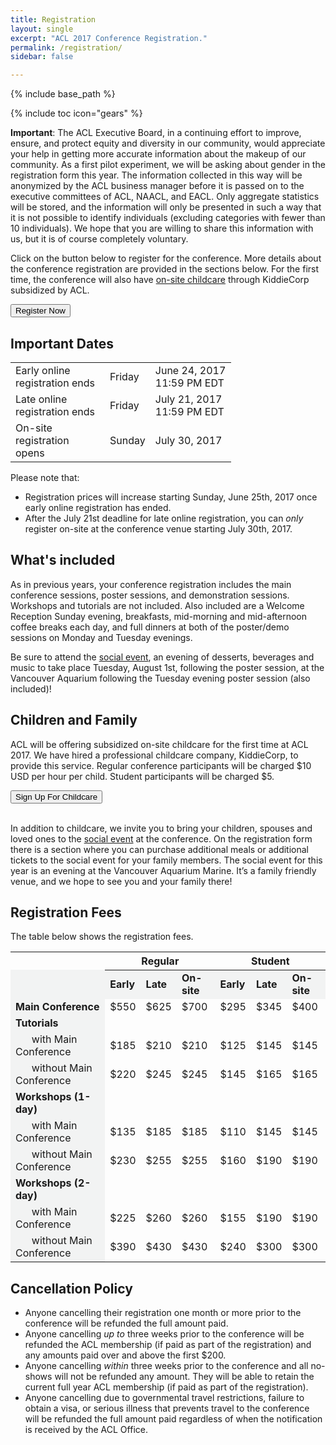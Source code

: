 ```yaml
---
title: Registration
layout: single
excerpt: "ACL 2017 Conference Registration."
permalink: /registration/
sidebar: false

---
```

{% include base_path %}

{% include toc icon="gears" %}

**Important**: The ACL Executive Board, in a continuing effort to improve, ensure, and protect equity and diversity in our community, would appreciate your help in getting more accurate information about the makeup of our community. As a first pilot experiment, we will be asking about gender in the registration form this year. The information collected in this way will be anonymized by the ACL business manager before it is passed on to the executive committees of ACL, NAACL, and EACL. Only aggregate statistics will be stored, and the information will only be presented in such a way that it is not possible to identify individuals (excluding categories with fewer than 10 individuals). We hope that you are willing to share this information with us, but it is of course completely voluntary.

Click on the button below to register for the conference. More details about the conference registration are provided in the sections below. For the first time, the conference will also have [on-site childcare](/registration#children-and-family) through KiddieCorp subsidized by ACL. 

<div class="text-center"> 
<a href="https://aclweb.org/conference/acl-2017-conference-registration/" target="_blank"><button class="btn btn--large">Register Now</button></a>
</div>


## Important Dates

<table style="width: 70%; font-size: medium;">
    <tbody>
        <tr>
            <td>Early online registration ends</td>
            <td>Friday</td>
            <td>June 24, 2017 11:59 PM EDT</td>
        </tr>
        <tr>
            <td>Late online registration ends</td>
            <td>Friday</td> 
            <td>July 21, 2017 11:59 PM EDT</td>
        </tr>
        <tr>
            <td>On-site registration opens</td>
            <td>Sunday</td>
            <td>July 30, 2017</td>
        </tr>
    </tbody>
</table>

Please note that:

- Registration prices will increase starting Sunday, June 25th, 2017 once early online registration has ended. 
- After the July 21st deadline for late online registration, you can *only* register on-site at the conference venue starting July 30th, 2017.

## What's included

As in previous years, your conference registration includes the main conference sessions, poster sessions, and demonstration sessions. Workshops and tutorials are not included. Also included are a Welcome Reception Sunday evening, breakfasts, mid-morning and mid-afternoon coffee breaks each day, and full dinners at both of the poster/demo sessions on Monday and Tuesday evenings.  

Be sure to attend the [social event](/participants#social-event), an evening of desserts, beverages and music to take place Tuesday, August 1st, following the poster session, at the Vancouver Aquarium following the Tuesday evening poster session (also included)! 

## Children and Family

ACL will be offering subsidized on-site childcare for the first time at ACL 2017. We have hired a professional childcare company, KiddieCorp, to provide this service. Regular conference participants will be charged $10 USD per hour per child. Student participants will be charged $5. 

<div class="text-center"> 
<a href="https://form.jotform.com/KiddieCorp/ACLKids" target="_blank"><button class="btn btn--large">Sign Up For Childcare</button></a>
</div><br/>

In addition to childcare, we invite you to bring your children, spouses and loved ones to the [social event](/participants#social-event) at the conference. On the registration form there is a section where you can purchase additional meals or additional tickets to the social event for your family members.  The social event for this year is an evening at the Vancouver Aquarium Marine.  It’s a family friendly venue, and we hope to see you and your family there!

## Registration Fees

The table below shows the registration fees.

<table style="font-size: medium;">
    <thead>
        <th style="border-bottom: 1px solid #F2F3F3;"></th>
        <th colspan="3">Regular</th>
        <th colspan="3">Student</th>
    </thead>
    <tbody>
        <tr>
            <td style="background-color: #F2F3F3; font-weight: bold;" width="30%"></td>
            <td style="background-color: #F2F3F3; font-weight: bold;">Early</td>
            <td style="background-color: #F2F3F3; font-weight: bold;">Late</td>
            <td style="background-color: #F2F3F3; font-weight: bold;">On-site</td>
            <td style="background-color: #F2F3F3; font-weight: bold;">Early</td>
            <td style="background-color: #F2F3F3; font-weight: bold;">Late</td>
            <td style="background-color: #F2F3F3; font-weight: bold;">On-site</td>
        </tr>
        <tr>
            <td style="background-color: #F2F3F3; font-weight: bold;">Main Conference</td>
            <td>$550</td>
            <td>$625</td>
            <td>$700</td>
            <td>$295</td>
            <td>$345</td>
            <td>$400</td>
        </tr>        
        <tr>
            <td style="background-color: #F2F3F3; font-weight: bold;">Tutorials</td>
            <td colspan="6"></td>
        </tr>        
        <tr>
            <td style="background-color: #F2F3F3;">&nbsp;&nbsp;&nbsp;&nbsp;&nbsp;&nbsp;with Main Conference</td>
            <td>$185</td>
            <td>$210</td>
            <td>$210</td>
            <td>$125</td>
            <td>$145</td>
            <td>$145</td>
        </tr>        
        <tr>
            <td style="background-color: #F2F3F3;">&nbsp;&nbsp;&nbsp;&nbsp;&nbsp;&nbsp;without Main Conference</td>
            <td>$220</td>
            <td>$245</td>
            <td>$245</td>
            <td>$145</td>
            <td>$165</td>
            <td>$165</td>
        </tr>
        <tr>
            <td style="background-color: #F2F3F3; font-weight: bold;">Workshops (1-day)</td>
            <td colspan="6"></td>
        </tr>  
        <tr>
            <td style="background-color: #F2F3F3;">&nbsp;&nbsp;&nbsp;&nbsp;&nbsp;&nbsp;with Main Conference</td>
            <td>$135</td>
            <td>$185</td>
            <td>$185</td>
            <td>$110</td>
            <td>$145</td>
            <td>$145</td>
        </tr>
        <tr>
            <td style="background-color: #F2F3F3;">&nbsp;&nbsp;&nbsp;&nbsp;&nbsp;&nbsp;without Main Conference</td>
            <td>$230</td>
            <td>$255</td>
            <td>$255</td>
            <td>$160</td>
            <td>$190</td>
            <td>$190</td>
        </tr>
        <tr>
            <td style="background-color: #F2F3F3; font-weight: bold;">Workshops (2-day)</td>
            <td colspan="6"></td>
        </tr>  
        <tr>
            <td style="background-color: #F2F3F3;">&nbsp;&nbsp;&nbsp;&nbsp;&nbsp;&nbsp;with Main Conference</td>
            <td>$225</td>
            <td>$260</td>
            <td>$260</td>
            <td>$155</td>
            <td>$190</td>
            <td>$190</td>
        </tr>
        <tr>
            <td style="background-color: #F2F3F3;">&nbsp;&nbsp;&nbsp;&nbsp;&nbsp;&nbsp;without Main Conference</td>
            <td>$390</td>
            <td>$430</td>
            <td>$430</td>
            <td>$240</td>
            <td>$300</td>
            <td>$300</td>
        </tr>
    </tbody>
</table>

## Cancellation Policy
- Anyone cancelling their registration one month or more prior to the conference will be refunded the full amount paid.
- Anyone cancelling *up to* three weeks prior to the conference will be refunded the ACL membership (if paid as part of the registration) and any amounts paid over and above the first $200.
- Anyone cancelling *within* three weeks prior to the conference and all no-shows will not be refunded any amount. They will be able to retain the current full year ACL membership (if paid as part of the registration).
- Anyone cancelling due to governmental travel restrictions, failure to obtain a visa, or serious illness that prevents travel to the conference will be refunded the full amount paid regardless of when the notification is received by the ACL Office.



